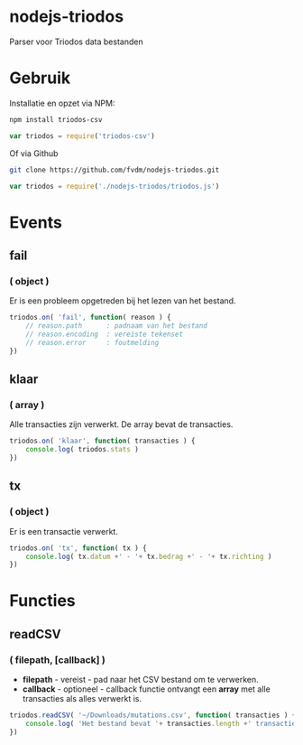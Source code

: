 # nodejs-triodos

Parser voor Triodos data bestanden

# Gebruik

Installatie en opzet via NPM:

```sh
npm install triodos-csv
```
```js
var triodos = require('triodos-csv')
```

Of via Github

```sh
git clone https://github.com/fvdm/nodejs-triodos.git
```
```js
var triodos = require('./nodejs-triodos/triodos.js')
```

# Events

## fail
### ( object )

Er is een probleem opgetreden bij het lezen van het bestand.

```js
triodos.on( 'fail', function( reason ) {
	// reason.path      : padnaam van het bestand
	// reason.encoding  : vereiste tekenset
	// reason.error     : foutmelding
})
```

## klaar
### ( array )

Alle transacties zijn verwerkt. De array bevat de transacties.

```js
triodos.on( 'klaar', function( transacties ) {
	console.log( triodos.stats )
})
```

## tx
### ( object )

Er is een transactie verwerkt.

```js
triodos.on( 'tx', function( tx ) {
	console.log( tx.datum +' - '+ tx.bedrag +' - '+ tx.richting )
})
```

# Functies

## readCSV
### ( filepath, [callback] )

* **filepath** - vereist - pad naar het CSV bestand om te verwerken.
* **callback** - optioneel - callback functie ontvangt een **array** met alle transacties als alles verwerkt is.

```js
triodos.readCSV( '~/Downloads/mutations.csv', function( transacties ) {
	console.log( 'Het bestand bevat '+ transacties.length +' transacties' )
})
```